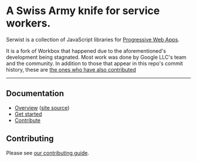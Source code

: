 # A Swiss Army knife for service workers.

Serwist is a collection of JavaScript libraries for [Progressive Web Apps](https://web.dev/progressive-web-apps/).

It is a fork of Workbox that happened due to the aforementioned's development being stagnated. Most work was done by Google LLC's team and the community. In addition to those that appear in this repo's commit history, these are [the ones who have also contributed](https://github.com/GoogleChrome/workbox/graphs/contributors)

---

## Documentation

- [Overview](https://developers.google.com/web/tools/workbox/) ([site source](https://github.com/google/WebFundamentals/tree/main/src/content/en/tools/workbox))
- [Get started](https://developers.google.com/web/tools/workbox/guides/get-started)
- [Contribute](/CONTRIBUTING.md)

## Contributing

Please see [our contributing guide](/CONTRIBUTING.md).

